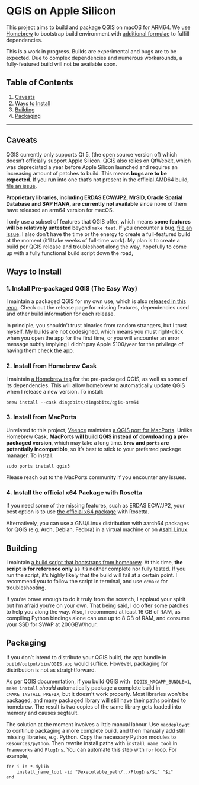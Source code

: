 # QGIS on Apple Silicon

This project aims to build and package [QGIS](https://www.qgis.org) on macOS for ARM64. We use [Homebrew](https://brew.sh) to bootstrap build environment with [additional formulae](https://github.com/DingoBits/homebrew-dingobits) to fulfill dependencies.

This is a work in progress. Builds are experimental and bugs are to be expected. Due to complex dependencies and numerous workarounds, a fully-featured build will not be available soon.

## Table of Contents

1. [Caveats](#caveats)
2. [Ways to Install](#ways-to-install)
3. [Building](#building)
4. [Packaging](#packaging)

---

## Caveats

QGIS currently only supports Qt 5, (the open source version of) which doesn’t officially support Apple Silicon. QGIS also relies on QtWebkit, which was depreciated a year before Apple Silicon launched and requires an increasing amount of patches to build. This means **bugs are to be expected**. If you run into one that’s not present in the official AMD64 build, [file an issue](https://github.com/DingoBits/qgis-arm64-apple/issues).

**Proprietary libraries, including ERDAS ECW/JP2, MrSID, Oracle Spatial Database and SAP HANA, are currently not available** since none of them have released an arm64 version for macOS.

I only use a subset of features that QGIS offer, which means **some features will be relatively untested** beyond `make test`. If you encounter a bug, [file an issue](https://github.com/DingoBits/qgis-arm64-apple/issues). I also don’t have the time or the energy to create a full-featured build at the moment (it’ll take weeks of full-time work). My plan is to create a build per QGIS release and troubleshoot along the way, hopefully to come up with a fully functional build script down the road,

## Ways to Install

### 1. Install Pre-packaged QGIS (The Easy Way) 

I maintain a packaged QGIS for my own use, which is also [released in this repo](https://github.com/DingoBits/qgis-arm64-apple/releases). Check out the release page for missing features, dependencies used and other build information for each release. 

In principle, you shouldn’t trust binaries from random strangers, but I trust myself.  My builds are not codesigned, which means you must right-click when you open the app for the first time, or you will encounter an error message subtly implying I didn’t pay Apple $100/year for the privilege of having them check the app.

### 2. Install from Homebrew Cask

I maintain [a Homebrew tap](https://github.com/DingoBits/homebrew-dingobits) for the pre-packaged QGIS, as well as some of its dependencies. This will allow homebrew to automatically update QGIS when I release a new version. To install:

```
brew install --cask dingobits/dingobits/qgis-arm64
```

### 3. Install from MacPorts

Unrelated to this project, [Veence](https://github.com/Veence) maintains [a QGIS port for MacPorts](https://ports.macports.org/port/qgis3/details). Unlike Homebrew Cask,  **MacPorts will build QGIS instead of downloading a pre-packaged version**, which may take a long time. **`brew` and `ports` are potentially incompatible**, so it’s best to stick to your preferred package manager. To install:

```
sudo ports install qgis3
```

Please reach out to the MacPorts community if you encounter any issues.

### 4. Install the official x64 Package with Rosetta

If you need some of the missing features, such as ERDAS ECW/JP2, your best option is to use [the official x64 package](https://qgis.org/en/site/forusers/download.html) with Rosetta.

Alternatively, you can use a GNU/Linux distribution with aarch64 packages for QGIS  (e.g. Arch, Debian, Fedora) in a virtual machine or on [Asahi Linux](https://asahilinux.org).

## Building

I maintain [a build script that bootstraps from homebrew](https://github.com/DingoBits/qgis-arm64-apple/blob/main/build.sh). At this time, **the script is for reference only** as it’s neither complete nor fully tested. If you run the script, it’s highly likely that the build will fail at a certain point. I recommend you to follow the script in terminal, and use `ccmake` for troubleshooting.

If you’re brave enough to do it truly from the scratch, I applaud your spirit but I’m afraid you’re on your own. That being said, I do offer some [patches](https://github.com/DingoBits/qgis-arm64-apple/tree/main/patches) to help you along the way.  Also, I recommend at least 16 GB of RAM, as compiling Python bindings alone can use up to 8 GB of RAM, and consume your SSD for SWAP at 200GBW/hour.

## Packaging

If you don’t intend to distribute your QGIS build, the app bundle in `build/output/bin/QGIS.app` would suffice. However, packaging for distribution is not as straightforward.

As per QGIS documentation, if  you build QGIS with `-DQGIS_MACAPP_BUNDLE=1`, `make install` *should* automatically package a complete build in `CMAKE_INSTALL_PREFIX`, but it doesn't work properly. Most libraries won't be packaged, and  many packaged library will still have their paths pointed to homebrew.  The result is two copies of the same library gets loaded into memory and causes segfault.

The solution at the moment involves a little manual labour. Use `macdeployqt` to continue packaging a more complete build, and then manually add still missing libraries, e.g. Python. Copy the necessary Python modules to `Resources/python`. Then rewrite install paths with `install_name_tool` in `Frameworks` and `PlugIns`. You can automate this step with `for` loop. For example,

```
for i in *.dylib
	install_name_tool -id "@executable_path/../PlugIns/$i" "$i"
end
```

